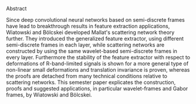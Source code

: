 Abstract

Since deep convolutional neural networks based on semi-discrete frames have lead to breakthrough results in feature extraction applications, Wiatowski and Bölcskei developed Mallat's scattering network theory further. They introduced the generalized feature extractor, using different semi-discrete frames in each layer, while scattering networks are constructed by using the same wavelet-based  semi-discrete frames in every layer. Furthermore the stability of the feature extractor with respect to deformations of R-band-limited signals is shown for a more general type of non-linear small deformations and translation invariance is proven, whereas the proofs are detached from many technical conditions relative to scattering networks. This semester paper explicates the construction, proofs and suggested applications, in particular wavelet-frames and Gabor frames, by  Wiatowski and Bölcskei.  

